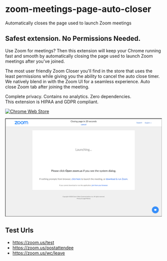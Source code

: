 # zoom-meetings-page-auto-closer
Automatically closes the page used to launch Zoom meetings

## Safest extension. No Permissions Needed.

Use Zoom for meetings? Then this extension will keep your Chrome running fast and smooth by automatically closing the page used to launch Zoom meetings after you've joined. 

The most user friendly Zoom Closer you'll find in the store that uses the least permissions while giving you the ability to cancel the auto close timer. We natively blend in with the Zoom UI for a seamless experience. Auto close Zoom tab after joining the meeting.

Complete privacy. Contains no analytics. Zero dependencies. 
<br>This extension is HIPAA and GDPR compliant.

[![Chrome Web Store](https://developer.chrome.com/webstore/images/ChromeWebStore_BadgeWBorder_v2_206x58.png)](https://chrome.google.com/webstore/detail/zoom-meetings-page-auto-c/edflihlonecjkejpbajecilgmopegldj)

[![Screenshot](screenshots/screenshot.png?raw=true "Screenshot")](https://chrome.google.com/webstore/detail/zoom-meetings-page-auto-c/edflihlonecjkejpbajecilgmopegldj)


## Test Urls
- https://zoom.us/test
- https://zoom.us/postattendee
- https://zoom.us/wc/leave
